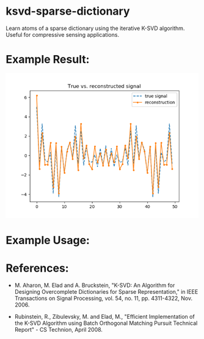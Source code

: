 # ksvd-sparse-dictionary
Learn atoms of a sparse dictionary using the iterative K-SVD algorithm. Useful for compressive sensing applications.

# Example Result:
![Example Reconstruction](/test/true_vs_reconstruct.png)

# Example Usage:

# References:
* M. Aharon, M. Elad and A. Bruckstein, "K-SVD: An Algorithm for Designing Overcomplete Dictionaries for Sparse Representation," in IEEE Transactions on Signal Processing, vol. 54, no. 11, pp. 4311-4322, Nov. 2006.

* Rubinstein, R., Zibulevsky, M. and Elad, M., "Efficient Implementation of the K-SVD Algorithm using Batch Orthogonal Matching Pursuit Technical Report" - CS Technion, April 2008.

